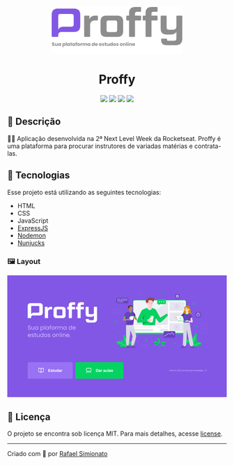 <p align='center'><img width='300' src="./images/proffy-git.png"/></p>
<h1 align='center'>Proffy</h1>
<p align='center'>
<img src="https://img.shields.io/github/repo-size/rafaasimi/proffy-nextlevelweek">
<img src="https://img.shields.io/github/languages/count/rafaasimi/proffy-nextlevelweek">
<img src="https://img.shields.io/github/last-commit/rafaasimi/proffy-nextlevelweek">
<img src="https://img.shields.io/github/license/rafaasimi/proffy-nextlevelweek">
</p>

## 🔖 Descrição
<p>👨‍🏫 Aplicação desenvolvida na 2ª Next Level Week da Rocketseat. Proffy é uma plataforma para procurar instrutores de variadas matérias e contrata-las.<p>

## 🚀 Tecnologias
Esse projeto está utilizando as seguintes tecnologias:
- HTML
- CSS
- JavaScript
- [ExpressJS](https://expressjs.com/pt-br/)
- [Nodemon](https://nodemon.io/)
- [Nunjucks](https://mozilla.github.io/nunjucks/)

<h3>🖼 Layout</h3>
<img src="/public/images/proffy-layout.PNG">

## 📝 Licença
<p>O projeto se encontra sob licença MIT. Para mais detalhes, acesse <a href='LICENSE'>license<a>.</p>

---
<p>Criado com 💙 por <a href='https://github.com/rafaasimi/' target='_blank'>Rafael Simionato</a></p>